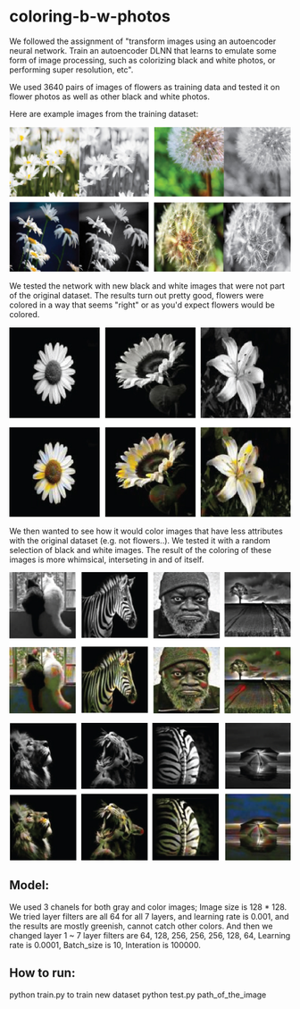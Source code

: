 # coloring-b-w-photos
We followed the assignment of "transform images using an autoencoder neural network. Train an autoencoder DLNN that learns to emulate some form of image processing, such as colorizing black and white photos, or performing super resolution, etc".

We used 3640 pairs of images of flowers as training data and tested it on flower photos as well as other black and white photos. 

Here are example images from the training dataset:

![](Results/flower_training_coloring-04.jpg)


We tested the network with new black and white images that were not part of the original dataset. The results turn out pretty good, flowers were colored in a way that seems "right" or as you'd expect flowers would be colored.

![](Results/flower_training_coloring-02.jpg)


We then wanted to see how it would color images that have less attributes with the original dataset (e.g. not flowers..). We tested it with a random selection of black and white images. 
The result of the coloring of these images is more whimsical, interseting in and of itself. 

![](Results/flower_training_coloring-01.jpg)


![](Results/flower_training_coloring-03.jpg)

## Model:
We used 3 chanels for both gray and color images; Image size is 128 * 128. We tried layer filters are all 64 for all 7 layers, and learning rate is 0.001, and the results are mostly greenish, cannot catch other colors. And then we changed layer 1 ~ 7 layer filters are 64, 128, 256, 256, 256, 128, 64, Learning rate is 0.0001, Batch_size is 10, Interation is 100000.


## How to run:
python train.py to train new dataset
python test.py path_of_the_image


